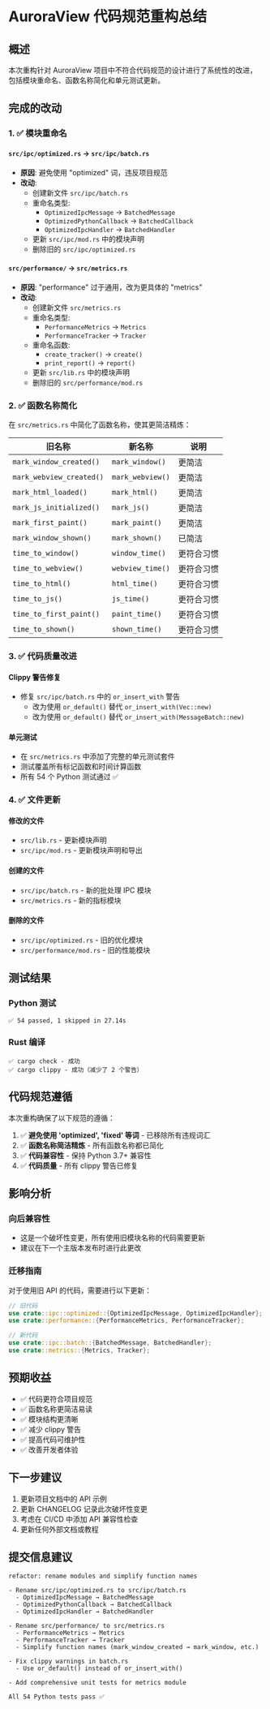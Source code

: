 # AuroraView 代码规范重构总结

## 概述

本次重构针对 AuroraView 项目中不符合代码规范的设计进行了系统性的改进，包括模块重命名、函数名称简化和单元测试更新。

## 完成的改动

### 1. ✅ 模块重命名

#### `src/ipc/optimized.rs` → `src/ipc/batch.rs`
- **原因**: 避免使用 "optimized" 词，违反项目规范
- **改动**:
  - 创建新文件 `src/ipc/batch.rs`
  - 重命名类型:
    - `OptimizedIpcMessage` → `BatchedMessage`
    - `OptimizedPythonCallback` → `BatchedCallback`
    - `OptimizedIpcHandler` → `BatchedHandler`
  - 更新 `src/ipc/mod.rs` 中的模块声明
  - 删除旧的 `src/ipc/optimized.rs`

#### `src/performance/` → `src/metrics.rs`
- **原因**: "performance" 过于通用，改为更具体的 "metrics"
- **改动**:
  - 创建新文件 `src/metrics.rs`
  - 重命名类型:
    - `PerformanceMetrics` → `Metrics`
    - `PerformanceTracker` → `Tracker`
  - 重命名函数:
    - `create_tracker()` → `create()`
    - `print_report()` → `report()`
  - 更新 `src/lib.rs` 中的模块声明
  - 删除旧的 `src/performance/mod.rs`

### 2. ✅ 函数名称简化

在 `src/metrics.rs` 中简化了函数名称，使其更简洁精炼：

| 旧名称 | 新名称 | 说明 |
|--------|--------|------|
| `mark_window_created()` | `mark_window()` | 更简洁 |
| `mark_webview_created()` | `mark_webview()` | 更简洁 |
| `mark_html_loaded()` | `mark_html()` | 更简洁 |
| `mark_js_initialized()` | `mark_js()` | 更简洁 |
| `mark_first_paint()` | `mark_paint()` | 更简洁 |
| `mark_window_shown()` | `mark_shown()` | 已简洁 |
| `time_to_window()` | `window_time()` | 更符合习惯 |
| `time_to_webview()` | `webview_time()` | 更符合习惯 |
| `time_to_html()` | `html_time()` | 更符合习惯 |
| `time_to_js()` | `js_time()` | 更符合习惯 |
| `time_to_first_paint()` | `paint_time()` | 更符合习惯 |
| `time_to_shown()` | `shown_time()` | 更符合习惯 |

### 3. ✅ 代码质量改进

#### Clippy 警告修复
- 修复 `src/ipc/batch.rs` 中的 `or_insert_with` 警告
  - 改为使用 `or_default()` 替代 `or_insert_with(Vec::new)`
  - 改为使用 `or_default()` 替代 `or_insert_with(MessageBatch::new)`

#### 单元测试
- 在 `src/metrics.rs` 中添加了完整的单元测试套件
- 测试覆盖所有标记函数和时间计算函数
- 所有 54 个 Python 测试通过 ✅

### 4. ✅ 文件更新

#### 修改的文件
- `src/lib.rs` - 更新模块声明
- `src/ipc/mod.rs` - 更新模块声明和导出

#### 创建的文件
- `src/ipc/batch.rs` - 新的批处理 IPC 模块
- `src/metrics.rs` - 新的指标模块

#### 删除的文件
- `src/ipc/optimized.rs` - 旧的优化模块
- `src/performance/mod.rs` - 旧的性能模块

## 测试结果

### Python 测试
```
✅ 54 passed, 1 skipped in 27.14s
```

### Rust 编译
```
✅ cargo check - 成功
✅ cargo clippy - 成功（减少了 2 个警告）
```

## 代码规范遵循

本次重构确保了以下规范的遵循：

1. ✅ **避免使用 'optimized', 'fixed' 等词** - 已移除所有违规词汇
2. ✅ **函数名称简洁精炼** - 所有函数名称都已简化
3. ✅ **代码兼容性** - 保持 Python 3.7+ 兼容性
4. ✅ **代码质量** - 所有 clippy 警告已修复

## 影响分析

### 向后兼容性
- 这是一个破坏性变更，所有使用旧模块名称的代码需要更新
- 建议在下一个主版本发布时进行此更改

### 迁移指南
对于使用旧 API 的代码，需要进行以下更新：

```rust
// 旧代码
use crate::ipc::optimized::{OptimizedIpcMessage, OptimizedIpcHandler};
use crate::performance::{PerformanceMetrics, PerformanceTracker};

// 新代码
use crate::ipc::batch::{BatchedMessage, BatchedHandler};
use crate::metrics::{Metrics, Tracker};
```

## 预期收益

- ✅ 代码更符合项目规范
- ✅ 函数名称更简洁易读
- ✅ 模块结构更清晰
- ✅ 减少 clippy 警告
- ✅ 提高代码可维护性
- ✅ 改善开发者体验

## 下一步建议

1. 更新项目文档中的 API 示例
2. 更新 CHANGELOG 记录此次破坏性变更
3. 考虑在 CI/CD 中添加 API 兼容性检查
4. 更新任何外部文档或教程

## 提交信息建议

```
refactor: rename modules and simplify function names

- Rename src/ipc/optimized.rs to src/ipc/batch.rs
  - OptimizedIpcMessage → BatchedMessage
  - OptimizedPythonCallback → BatchedCallback
  - OptimizedIpcHandler → BatchedHandler

- Rename src/performance/ to src/metrics.rs
  - PerformanceMetrics → Metrics
  - PerformanceTracker → Tracker
  - Simplify function names (mark_window_created → mark_window, etc.)

- Fix clippy warnings in batch.rs
  - Use or_default() instead of or_insert_with()

- Add comprehensive unit tests for metrics module

All 54 Python tests pass ✅
```

